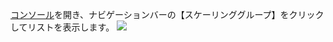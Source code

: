 [コンソール](https://console.cloud.tencent.com/autoscaling)を開き、ナビゲーションバーの【スケーリンググループ】をクリックしてリストを表示します。
![](http://mccdn.qcloud.com/static/img/ff713a0ff792e49e5e8e099e59251b5a/image.png)

